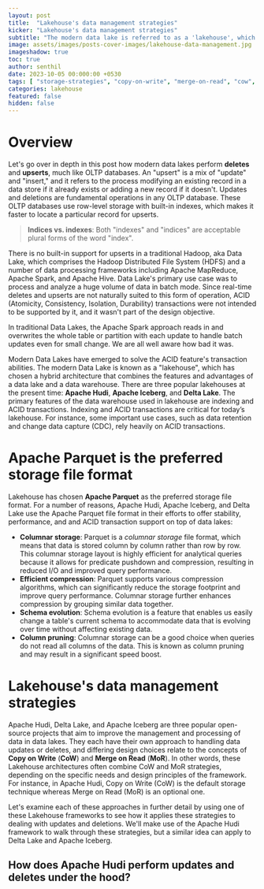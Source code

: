 ```yaml
---
layout: post
title:  "Lakehouse's data management strategies"
kicker: "Lakehouse's data management strategies"
subtitle: "The modern data lake is referred to as a 'lakehouse', which has made the decision to employ a hybrid architecture that combines the features and advantages of a data lake and a data warehouse to address the shortcomings and challenges of data management associated with the data lake."
image: assets/images/posts-cover-images/lakehouse-data-management.jpg
imageshadow: true
toc: true
author: senthil
date: 2023-10-05 00:000:00 +0530
tags: [ "storage-strategies", "copy-on-write", "merge-on-read", "cow", "mor", "lakehouse" ]
categories: lakehouse
featured: false
hidden: false
---
```


# Overview

Let's go over in depth in this post how modern data lakes perform **deletes** and **upserts**, much like OLTP databases. An "upsert" is a mix of "update" and "insert," and it refers to the process modifying an existing record in a data store if it already exists or adding a new record if it doesn't. Updates and deletions are fundamental operations in any OLTP database. These OLTP databases use row-level storage with built-in indexes, which makes it faster to locate a particular record for upserts. 

> **Indices vs. indexes**: Both "indexes" and "indices" are acceptable plural forms of the word "index".

There is no built-in support for upserts in a traditional Hadoop, aka Data Lake, which comprises the Hadoop Distributed File System (HDFS) and a number of data processing frameworks including Apache MapReduce, Apache Spark, and Apache Hive. Data Lake's primary use case was to process and analyze a huge volume of data in batch mode. Since real-time deletes and upserts are not naturally suited to this form of operation, ACID (Atomicity, Consistency, Isolation, Durability) transactions were not intended to be supported by it, and it wasn't part of the design objective.

In traditional Data Lakes, the Apache Spark approach reads in and overwrites the whole table or partition with each update to handle batch updates even for small change. We are all well aware how bad it was.

Modern Data Lakes have emerged to solve the ACID feature's transaction abilities. The modern Data Lake is known as a "lakehouse", which has chosen a hybrid architecture that combines the features and advantages of a data lake and a data warehouse. There are three popular lakehouses at the present time: **Apache Hudi**, **Apache Iceberg**, and **Delta Lake**. The primary features of the data warehouse used in lakehouse are indexing and ACID transactions. Indexing and ACID transactions are critical for today’s lakehouse. For instance, some important use cases, such as data retention and change data capture (CDC), rely heavily on ACID transactions.

# Apache Parquet is the preferred storage file format

Lakehouse has chosen **Apache Parquet** as the preferred storage file format. For a number of reasons, Apache Hudi, Apache Iceberg, and Delta Lake use the Apache Parquet file format in their efforts to offer stability, performance, and and ACID transaction support on top of data lakes:

* **Columnar storage**: Parquet is a *columnar storage* file format, which means that data is stored column by column rather than row by row. This columnar storage layout is highly efficient for analytical queries because it allows for predicate pushdown and compression, resulting in reduced I/O and improved query performance.
* **Efficient compression**: Parquet supports various compression algorithms, which can significantly reduce the storage footprint and improve query performance. Columnar storage further enhances compression by grouping similar data together.
* **Schema evolution**: Schema evolution is a feature that enables us easily change a table's current schema to accommodate data that is evolving over time without affecting existing data.
* **Column pruning**: Columnar storage can be a good choice when queries do not read all columns of the data. This is known as column pruning and may result in a significant speed boost.

# Lakehouse's data management strategies

Apache Hudi, Delta Lake, and Apache Iceberg are three popular open-source projects that aim to improve the management and processing of data in data lakes. They each have their own approach to handling data updates or deletes, and differing design choices relate to the concepts of **Copy on Write** (**CoW**) and **Merge on Read** (**MoR**). In other words, these Lakehouse architectures often combine CoW and MoR strategies, depending on the specific needs and design principles of the framework. For instance, in Apache Hudi, Copy on Write (CoW) is the default storage technique whereas Merge on Read (MoR) is an optional one.

Let's examine each of these approaches in further detail by using one of these Lakehouse frameworks to see how it applies these strategies to dealing with updates and deletions. We'll make use of the Apache Hudi framework to walk through these strategies, but a similar idea can apply to Delta Lake and Apache Iceberg.

## How does Apache Hudi perform updates and deletes under the hood?



